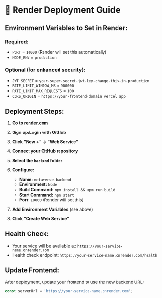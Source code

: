 # 🚀 Render Deployment Guide

## Environment Variables to Set in Render:

### Required:
- `PORT` = `10000` (Render will set this automatically)
- `NODE_ENV` = `production`

### Optional (for enhanced security):
- `JWT_SECRET` = `your-super-secret-jwt-key-change-this-in-production`
- `RATE_LIMIT_WINDOW_MS` = `900000`
- `RATE_LIMIT_MAX_REQUESTS` = `100`
- `CORS_ORIGIN` = `https://your-frontend-domain.vercel.app`

## Deployment Steps:

1. **Go to [render.com](https://render.com)**
2. **Sign up/Login with GitHub**
3. **Click "New +" → "Web Service"**
4. **Connect your GitHub repository**
5. **Select the `backend` folder**
6. **Configure:**
   - **Name:** `metaverse-backend`
   - **Environment:** `Node`
   - **Build Command:** `npm install && npm run build`
   - **Start Command:** `npm start`
   - **Port:** `10000` (Render will set this)

7. **Add Environment Variables** (see above)
8. **Click "Create Web Service"**

## Health Check:
- Your service will be available at: `https://your-service-name.onrender.com`
- Health check endpoint: `https://your-service-name.onrender.com/health`

## Update Frontend:
After deployment, update your frontend to use the new backend URL:
```typescript
const serverUrl = 'https://your-service-name.onrender.com';
``` 
